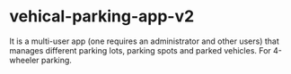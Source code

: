 # vehical-parking-app-v2
It is a multi-user app (one requires an administrator and other users) that manages different parking lots, parking spots and parked vehicles. For 4-wheeler parking.
